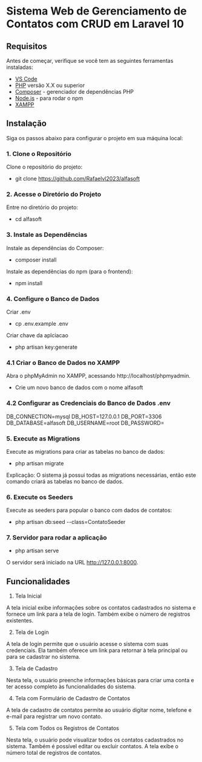 # Sistema Web de Gerenciamento de Contatos com CRUD em Laravel 10

## Requisitos

Antes de começar, verifique se você tem as seguintes ferramentas instaladas:

- [VS Code](https://code.visualstudio.com/) 
- [PHP](https://www.php.net/) versão X.X ou superior
- [Composer](https://getcomposer.org/) - gerenciador de dependências PHP
- [Node.js](https://nodejs.org/) - para rodar o npm
- [XAMPP](https://www.apachefriends.org/pt_br/index.html)

## Instalação

Siga os passos abaixo para configurar o projeto em sua máquina local:

### 1. Clone o Repositório

Clone o repositório do projeto:

- git clone https://github.com/Rafaelvl2023/alfasoft

### 2. Acesse o Diretório do Projeto

Entre no diretório do projeto:

- cd alfasoft

### 3. Instale as Dependências

Instale as dependências do Composer:

- composer install

Instale as dependências do npm (para o frontend):

- npm install

### 4. Configure o Banco de Dados

Criar .env

- cp .env.example .env

Criar chave da aplciacao

- php artisan key:generate

### 4.1 Criar o Banco de Dados no XAMPP

Abra o phpMyAdmin no XAMPP, acessando http://localhost/phpmyadmin.

- Crie um novo banco de dados com o nome alfasoft

### 4.2 Configurar as Credenciais do Banco de Dados .env

DB_CONNECTION=mysql
DB_HOST=127.0.0.1
DB_PORT=3306
DB_DATABASE=alfasoft
DB_USERNAME=root
DB_PASSWORD=

### 5. Execute as Migrations

Execute as migrations para criar as tabelas no banco de dados:

- php artisan migrate

Explicação: O sistema já possui todas as migrations necessárias, então este comando criará as tabelas no banco de dados.

### 6. Execute os Seeders

Execute as seeders para popular o banco com dados de contatos:

- php artisan db:seed --class=ContatoSeeder

### 7. Servidor para rodar a aplicação

- php artisan serve

O servidor será iniciado na URL http://127.0.0.1:8000.

## Funcionalidades

1. Tela Inicial

A tela inicial exibe informações sobre os contatos cadastrados no sistema e fornece um link para a tela de login. Também exibe o número de registros existentes.

2. Tela de Login

A tela de login permite que o usuário acesse o sistema com suas credenciais. Ela também oferece um link para retornar à tela principal ou para se cadastrar no sistema.

3. Tela de Cadastro

Nesta tela, o usuário preenche informações básicas para criar uma conta e ter acesso completo às funcionalidades do sistema.

4. Tela com Formulário de Cadastro de Contatos

A tela de cadastro de contatos permite ao usuário digitar nome, telefone e e-mail para registrar um novo contato.

5. Tela com Todos os Registros de Contatos

Nesta tela, o usuário pode visualizar todos os contatos cadastrados no sistema. Também é possível editar ou excluir contatos. A tela exibe o número total de registros de contatos.
